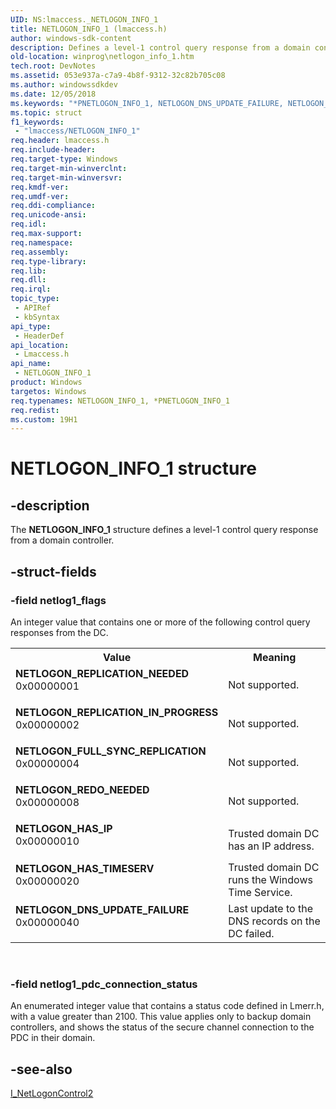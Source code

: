 ```yaml
---
UID: NS:lmaccess._NETLOGON_INFO_1
title: NETLOGON_INFO_1 (lmaccess.h)
author: windows-sdk-content
description: Defines a level-1 control query response from a domain controller.
old-location: winprog\netlogon_info_1.htm
tech.root: DevNotes
ms.assetid: 053e937a-c7a9-4b8f-9312-32c82b705c08
ms.author: windowssdkdev
ms.date: 12/05/2018
ms.keywords: "*PNETLOGON_INFO_1, NETLOGON_DNS_UPDATE_FAILURE, NETLOGON_FULL_SYNC_REPLICATION, NETLOGON_HAS_IP, NETLOGON_HAS_TIMESERV, NETLOGON_INFO_1, NETLOGON_INFO_1 structure [Windows API], NETLOGON_REDO_NEEDED, NETLOGON_REPLICATION_IN_PROGRESS, NETLOGON_REPLICATION_NEEDED, PNETLOGON_INFO_1, PNETLOGON_INFO_1 structure pointer [Windows API], lmaccess/NETLOGON_INFO_1, lmaccess/PNETLOGON_INFO_1, winprog.netlogon_info_1"
ms.topic: struct
f1_keywords: 
 - "lmaccess/NETLOGON_INFO_1"
req.header: lmaccess.h
req.include-header: 
req.target-type: Windows
req.target-min-winverclnt: 
req.target-min-winversvr: 
req.kmdf-ver: 
req.umdf-ver: 
req.ddi-compliance: 
req.unicode-ansi: 
req.idl: 
req.max-support: 
req.namespace: 
req.assembly: 
req.type-library: 
req.lib: 
req.dll: 
req.irql: 
topic_type:
 - APIRef
 - kbSyntax
api_type:
 - HeaderDef
api_location:
 - Lmaccess.h
api_name:
 - NETLOGON_INFO_1
product: Windows
targetos: Windows
req.typenames: NETLOGON_INFO_1, *PNETLOGON_INFO_1
req.redist: 
ms.custom: 19H1
---
```


# NETLOGON_INFO_1 structure


## -description


The <b>NETLOGON_INFO_1</b> structure defines a level-1 control query response from a domain controller.


## -struct-fields




### -field netlog1_flags

An integer value that contains one or more of the following control query responses from the DC.

<table>
<tr>
<th>Value</th>
<th>Meaning</th>
</tr>
<tr>
<td width="40%"><a id="NETLOGON_REPLICATION_NEEDED"></a><a id="netlogon_replication_needed"></a><dl>
<dt><b>NETLOGON_REPLICATION_NEEDED</b></dt>
<dt>0x00000001</dt>
</dl>
</td>
<td width="60%">
Not supported. 

</td>
</tr>
<tr>
<td width="40%"><a id="NETLOGON_REPLICATION_IN_PROGRESS"></a><a id="netlogon_replication_in_progress"></a><dl>
<dt><b>NETLOGON_REPLICATION_IN_PROGRESS</b></dt>
<dt>0x00000002</dt>
</dl>
</td>
<td width="60%">
Not supported.

</td>
</tr>
<tr>
<td width="40%"><a id="NETLOGON_FULL_SYNC_REPLICATION"></a><a id="netlogon_full_sync_replication"></a><dl>
<dt><b>NETLOGON_FULL_SYNC_REPLICATION</b></dt>
<dt>0x00000004</dt>
</dl>
</td>
<td width="60%">
Not supported.

</td>
</tr>
<tr>
<td width="40%"><a id="NETLOGON_REDO_NEEDED"></a><a id="netlogon_redo_needed"></a><dl>
<dt><b>NETLOGON_REDO_NEEDED</b></dt>
<dt>0x00000008</dt>
</dl>
</td>
<td width="60%">
Not supported.

</td>
</tr>
<tr>
<td width="40%"><a id="NETLOGON_HAS_IP"></a><a id="netlogon_has_ip"></a><dl>
<dt><b>NETLOGON_HAS_IP</b></dt>
<dt>0x00000010</dt>
</dl>
</td>
<td width="60%">
Trusted domain DC has an IP address.

</td>
</tr>
<tr>
<td width="40%"><a id="NETLOGON_HAS_TIMESERV"></a><a id="netlogon_has_timeserv"></a><dl>
<dt><b>NETLOGON_HAS_TIMESERV</b></dt>
<dt>0x00000020</dt>
</dl>
</td>
<td width="60%">
Trusted domain DC runs the Windows Time Service.

</td>
</tr>
<tr>
<td width="40%"><a id="NETLOGON_DNS_UPDATE_FAILURE"></a><a id="netlogon_dns_update_failure"></a><dl>
<dt><b>NETLOGON_DNS_UPDATE_FAILURE</b></dt>
<dt>0x00000040</dt>
</dl>
</td>
<td width="60%">
Last update to the DNS records on the DC failed.

</td>
</tr>
</table>
 


### -field netlog1_pdc_connection_status

An enumerated integer value that contains a status code defined in Lmerr.h, with a value greater than 2100.  This value applies only to backup domain controllers, and shows the status of the secure channel connection to the PDC in their domain.


## -see-also




<a href="https://docs.microsoft.com/windows/desktop/api/lmaccess/nf-lmaccess-i_netlogoncontrol2">I_NetLogonControl2</a>
 

 

